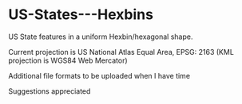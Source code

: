 # US-States---Hexbins
US State features in a uniform Hexbin/hexagonal shape.

Current projection is US National Atlas Equal Area, EPSG: 2163
(KML projection is WGS84 Web Mercator)

Additional file formats to be uploaded when I have time

Suggestions appreciated
